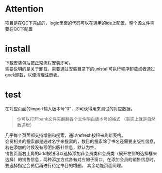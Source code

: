 # Attention
项目是在QC下完成的，logic里面的代码可以在通用的ide上配置。整个源文件需要在QC下配置  
# install
下载安装包后按正常流程安装即可。  
需要说明的是关于卸载，需要通过安装目录下的unistall可执行程序卸载或者通过geek卸载，以便清理注册表。  
# test
在对应页面的import输入版本号“0”，即可获得用来测试的对应数据。    
> 你可以打开bank文件夹翻翻各个文件明白版本号的格式 （事实上就是自然数递增）    
 
几乎每个页面都支持增删和搜索，通过refresh按钮来刷新表格。  
会员相关的搜索都是通过名字来搜索的，数目的搜索除了书名还需要出版社信息，若在添加的时候没有写明出版社信息，默认为空。  
销售页面右上角的add按钮可以选择添加非会员类和会员类（展开左侧的选择框来选择）的销售信息，两种添加方式各有对应的子窗口。在添加会员的销售信息时，要选择指定会员后再进行待定书目的增删。
其余功能页面同理。
